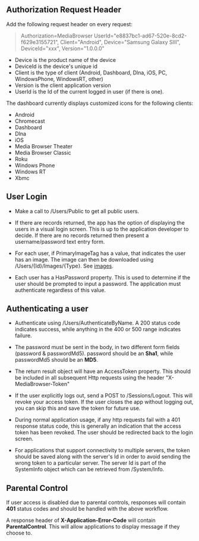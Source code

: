 ## Authorization Request Header

Add the following request header on every request:

> Authorization=MediaBrowser UserId="e8837bc1-ad67-520e-8cd2-f629e3155721", Client="Android", Device="Samsung Galaxy SIII", DeviceId="xxx", Version="1.0.0.0"

* Device is the product name of the device
* DeviceId is the device's unique id
* Client is the type of client (Android, Dashboard, Dlna, iOS, PC, WindowsPhone, WindowsRT, other)
* Version is the client application version
* UserId is the Id of the current logged in user (if there is one).

The dashboard currently displays customized icons for the following clients:

* Android
* Chromecast
* Dashboard
* Dlna
* iOS
* Media Browser Theater
* Media Browser Classic
* Roku
* Windows Phone
* Windows RT
* Xbmc

## User Login 

* Make a call to /Users/Public to get all public users.

* If there are records returned, the app has the option of displaying the users in a visual login screen. This is up to the application developer to decide. If there are no records returned then present a username/password text entry form.

* For each user, if PrimaryImageTag has a value, that indicates the user has an image. The image can then be downloaded using /Users/{Id}/Images/{Type}. See [images](https://github.com/MediaBrowser/MediaBrowser/wiki/Images).

* Each user has a HasPassword property. This is used to determine if the user should be prompted to input a password. The application must authenticate regardless of this value.

## Authenticating a user

* Authenticate using /Users/AuthenticateByName. A 200 status code indicates success, while anything in the 400 or 500 range indicates failure.

* The password must be sent in the body, in two different form fields (password & passwordMd5). password should be an **Sha1**, while passwordMd5 should be an **MD5**. 

* The return result object will have an AccessToken property. This should be included in all subsequent Http requests using the header "X-MediaBrowser-Token"

* If the user explicitly logs out, send a POST to /Sessions/Logout. This will revoke your access token. If the user closes the app without logging out, you can skip this and save the token for future use.

* During normal application usage, if any http requests fail with a 401 response status code, this is generally an indication that the access token has been revoked. The user should be redirected back to the login screen.

* For applications that support connectivity to multiple servers, the token should be saved along with the server's Id in order to avoid sending the wrong token to a particular server. The server Id is part of the SystemInfo object which can be retrieved from /System/Info.

## Parental Control

If user access is disabled due to parental controls, responses will contain **401** status codes and should be handled with the above workflow. 

A response header of **X-Application-Error-Code** will contain **ParentalControl**. This will allow applications to display message if they choose to.